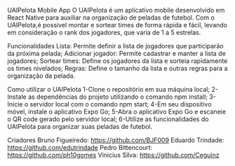 UAIPelota Mobile App
O UAIPelota é um aplicativo mobile desenvolvido em React Native para auxiliar na organização de peladas de futebol. 
Com o UAIPelota,é possível montar e sortear times de forma rápida e fácil, levando em consideração o rank dos jogadores, que varia de 1 a 5 estrelas.

Funcionalidades
Lista: Permite definir a lista de jogadores que participarão da próxima pelada;
Adicionar jogador: Permite cadastrar e manter a lista de jogadores;
Sortear times: Define os jogadores da lista e sorteia rapidamente os times nivelados;
Regras: Define o tamanho da lista e outras regras para a organização da pelada.

Como utilizar o UAIPelota
1-Clone o repositório em sua máquina local;
2-Instale as dependências do projeto utilizando o comando npm install;
3-Inicie o servidor local com o comando npm start;
4-Em seu dispositivo móvel, instale o aplicativo Expo Go;
5-Abra o aplicativo Expo Go e escaneie o QR code gerado pelo servidor local;
6-Utilize as funcionalidades do UAIPelota para organizar suas peladas de futebol.

Criadores
Bruno Figueiredo: https://github.com/BJF009
Eduardo Trindade: https://github.com/edutrindade
Pedro Bittencourt: https://github.com/ph10gomes
Vinicius Silva: https://github.com/Ceguinz
